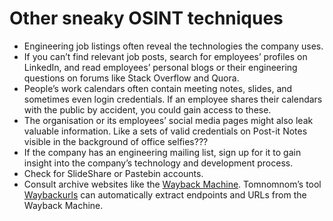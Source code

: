 # Other sneaky OSINT techniques

* Engineering job listings often reveal the technologies the company uses.
* If you can’t find relevant job posts, search for employees’ profiles on LinkedIn, and read employees’ personal blogs or their engineering questions on forums like Stack Overflow and Quora.
* People’s work calendars often contain meeting notes, slides, and sometimes even login credentials. If an employee shares their calendars with the public by accident, you could gain access to these. 
* The organisation or its employees’ social media pages might also leak valuable information. Like a sets of valid credentials on Post-it Notes visible in the background of office selfies???
* If the company has an engineering mailing list, sign up for it to gain insight into the company’s technology and development process.
* Check for SlideShare or Pastebin accounts.
* Consult archive websites like the [Wayback Machine](https://archive.org/web/). Tomnomnom’s tool [Waybackurls](https://github.com/tomnomnom/waybackurls/) can automatically extract endpoints and URLs from the Wayback Machine.